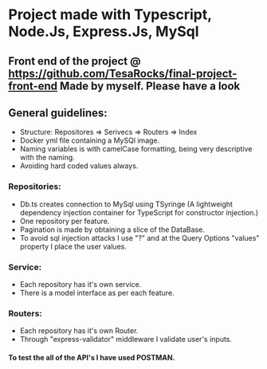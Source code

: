 # Project made with Typescript, Node.Js, Express.Js, MySql

## Front end of the project @ https://github.com/TesaRocks/final-project-front-end Made by myself. Please have a look

## General guidelines:

- Structure: Repositores => Serivecs => Routers => Index
- Docker yml file containing a MySQl image.
- Naming variables is with camelCase formatting, being very descriptive with the naming.
- Avoiding hard coded values always.

### Repositories:

- Db.ts creates connection to MySql using TSyringe (A lightweight dependency injection container for TypeScript for constructor injection.)
- One repository per feature.
- Pagination is made by obtaining a slice of the DataBase.
- To avoid sql injection attacks I use "?" and at the Query Options "values" property I place the user values.

### Service:

- Each repository has it's own service.
- There is a model interface as per each feature.

### Routers:

- Each repository has it's own Router.
- Through "express-validator" middleware I validate user's inputs.

#### To test the all of the API's I have used **POSTMAN**.
